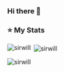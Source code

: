 ### Hi there 👋



<!--
**sirWill/sirWill** is a ✨ _special_ ✨ repository because its `README.md` (this file) appears on your GitHub profile.

Here are some ideas to get you started:

- 🔭 I’m currently working on ...
- 🌱 I’m currently learning ...
- 👯 I’m looking to collaborate on ...
- 🤔 I’m looking for help with ...
- 💬 Ask me about ...
- 📫 How to reach me: ...
- 😄 Pronouns: ...
- ⚡ Fun fact: ...
-->

### ⭐️ My Stats

<p><img align="left" src="https://github-readme-stats.vercel.app/api/top-langs?username=sirwill&show_icons=true&locale=en" alt="sirwill" /></p>

<p>&nbsp;<img align="center" src="https://github-readme-stats.vercel.app/api?username=sirwill&show_icons=true&locale=en" alt="sirwill" /></p>

<p><img align="center" src="https://github-readme-streak-stats.herokuapp.com/?user=sirwill" alt="sirwill" /></p>
